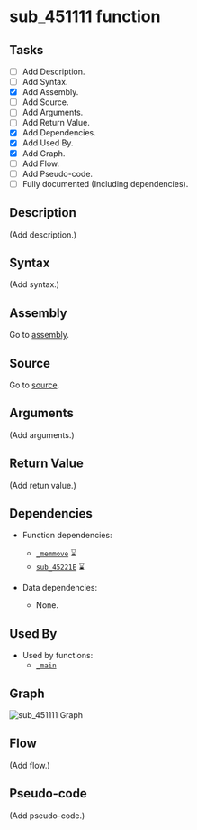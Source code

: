 # sub_451111 function

## Tasks

- [ ] Add Description.
- [ ] Add Syntax.
- [X] Add Assembly.
- [ ] Add Source.
- [ ] Add Arguments.
- [ ] Add Return Value.
- [X] Add Dependencies.
- [X] Add Used By.
- [X] Add Graph.
- [ ] Add Flow.
- [ ] Add Pseudo-code.
- [ ] Fully documented (Including dependencies).

## Description

(Add description.)

## Syntax

(Add syntax.)

## Assembly

Go to [assembly](../asm/sub_451111.asm).

## Source

Go to [source](../cc/sub_451111.cc).

## Arguments

(Add arguments.)

## Return Value

(Add retun value.)

## Dependencies

* Function dependencies:
  * [`_memmove`](_memmove.md) ⌛
  * [`sub_45221E`](sub_45221E.md) ⌛


* Data dependencies:
  * None.

## Used By

* Used by functions:
  * [`_main`](../md/_main.md)

## Graph

![sub_451111 Graph](../svg/sub_451111.svg "sub_451111 Graph")

## Flow

(Add flow.)

## Pseudo-code

(Add pseudo-code.)
